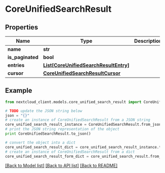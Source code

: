 # CoreUnifiedSearchResult


## Properties
Name | Type | Description | Notes
------------ | ------------- | ------------- | -------------
**name** | **str** |  | 
**is_paginated** | **bool** |  | 
**entries** | [**List[CoreUnifiedSearchResultEntry]**](CoreUnifiedSearchResultEntry.md) |  | 
**cursor** | [**CoreUnifiedSearchResultCursor**](CoreUnifiedSearchResultCursor.md) |  | 

## Example

```python
from nextcloud_client.models.core_unified_search_result import CoreUnifiedSearchResult

# TODO update the JSON string below
json = "{}"
# create an instance of CoreUnifiedSearchResult from a JSON string
core_unified_search_result_instance = CoreUnifiedSearchResult.from_json(json)
# print the JSON string representation of the object
print CoreUnifiedSearchResult.to_json()

# convert the object into a dict
core_unified_search_result_dict = core_unified_search_result_instance.to_dict()
# create an instance of CoreUnifiedSearchResult from a dict
core_unified_search_result_form_dict = core_unified_search_result.from_dict(core_unified_search_result_dict)
```
[[Back to Model list]](../README.md#documentation-for-models) [[Back to API list]](../README.md#documentation-for-api-endpoints) [[Back to README]](../README.md)



